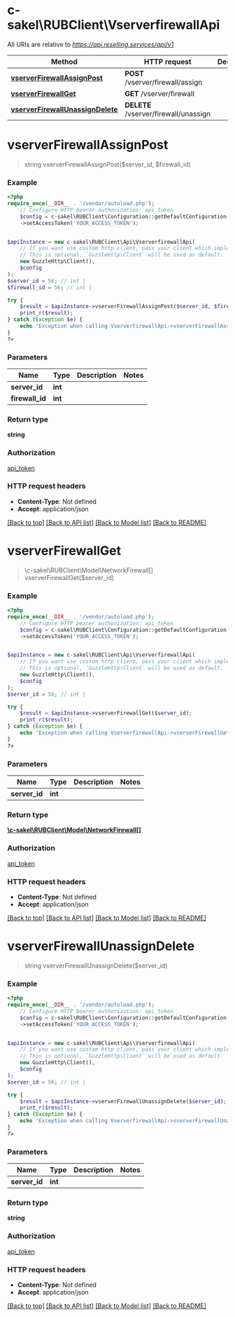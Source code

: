 # c-sakel\RUBClient\VserverfirewallApi

All URIs are relative to *https://api.reselling.services/api/v1*

Method | HTTP request | Description
------------- | ------------- | -------------
[**vserverFirewallAssignPost**](VserverfirewallApi.md#vserverfirewallassignpost) | **POST** /vserver/firewall/assign | 
[**vserverFirewallGet**](VserverfirewallApi.md#vserverfirewallget) | **GET** /vserver/firewall | 
[**vserverFirewallUnassignDelete**](VserverfirewallApi.md#vserverfirewallunassigndelete) | **DELETE** /vserver/firewall/unassign | 

# **vserverFirewallAssignPost**
> string vserverFirewallAssignPost($server_id, $firewall_id)



### Example
```php
<?php
require_once(__DIR__ . '/vendor/autoload.php');
    // Configure HTTP bearer authorization: api_token
    $config = c-sakel\RUBClient\Configuration::getDefaultConfiguration()
    ->setAccessToken('YOUR_ACCESS_TOKEN');


$apiInstance = new c-sakel\RUBClient\Api\VserverfirewallApi(
    // If you want use custom http client, pass your client which implements `GuzzleHttp\ClientInterface`.
    // This is optional, `GuzzleHttp\Client` will be used as default.
    new GuzzleHttp\Client(),
    $config
);
$server_id = 56; // int | 
$firewall_id = 56; // int | 

try {
    $result = $apiInstance->vserverFirewallAssignPost($server_id, $firewall_id);
    print_r($result);
} catch (Exception $e) {
    echo 'Exception when calling VserverfirewallApi->vserverFirewallAssignPost: ', $e->getMessage(), PHP_EOL;
}
?>
```

### Parameters

Name | Type | Description  | Notes
------------- | ------------- | ------------- | -------------
 **server_id** | **int**|  |
 **firewall_id** | **int**|  |

### Return type

**string**

### Authorization

[api_token](../../README.md#api_token)

### HTTP request headers

 - **Content-Type**: Not defined
 - **Accept**: application/json

[[Back to top]](#) [[Back to API list]](../../README.md#documentation-for-api-endpoints) [[Back to Model list]](../../README.md#documentation-for-models) [[Back to README]](../../README.md)

# **vserverFirewallGet**
> \c-sakel\RUBClient\Model\NetworkFirewall[] vserverFirewallGet($server_id)



### Example
```php
<?php
require_once(__DIR__ . '/vendor/autoload.php');
    // Configure HTTP bearer authorization: api_token
    $config = c-sakel\RUBClient\Configuration::getDefaultConfiguration()
    ->setAccessToken('YOUR_ACCESS_TOKEN');


$apiInstance = new c-sakel\RUBClient\Api\VserverfirewallApi(
    // If you want use custom http client, pass your client which implements `GuzzleHttp\ClientInterface`.
    // This is optional, `GuzzleHttp\Client` will be used as default.
    new GuzzleHttp\Client(),
    $config
);
$server_id = 56; // int | 

try {
    $result = $apiInstance->vserverFirewallGet($server_id);
    print_r($result);
} catch (Exception $e) {
    echo 'Exception when calling VserverfirewallApi->vserverFirewallGet: ', $e->getMessage(), PHP_EOL;
}
?>
```

### Parameters

Name | Type | Description  | Notes
------------- | ------------- | ------------- | -------------
 **server_id** | **int**|  |

### Return type

[**\c-sakel\RUBClient\Model\NetworkFirewall[]**](../Model/NetworkFirewall.md)

### Authorization

[api_token](../../README.md#api_token)

### HTTP request headers

 - **Content-Type**: Not defined
 - **Accept**: application/json

[[Back to top]](#) [[Back to API list]](../../README.md#documentation-for-api-endpoints) [[Back to Model list]](../../README.md#documentation-for-models) [[Back to README]](../../README.md)

# **vserverFirewallUnassignDelete**
> string vserverFirewallUnassignDelete($server_id)



### Example
```php
<?php
require_once(__DIR__ . '/vendor/autoload.php');
    // Configure HTTP bearer authorization: api_token
    $config = c-sakel\RUBClient\Configuration::getDefaultConfiguration()
    ->setAccessToken('YOUR_ACCESS_TOKEN');


$apiInstance = new c-sakel\RUBClient\Api\VserverfirewallApi(
    // If you want use custom http client, pass your client which implements `GuzzleHttp\ClientInterface`.
    // This is optional, `GuzzleHttp\Client` will be used as default.
    new GuzzleHttp\Client(),
    $config
);
$server_id = 56; // int | 

try {
    $result = $apiInstance->vserverFirewallUnassignDelete($server_id);
    print_r($result);
} catch (Exception $e) {
    echo 'Exception when calling VserverfirewallApi->vserverFirewallUnassignDelete: ', $e->getMessage(), PHP_EOL;
}
?>
```

### Parameters

Name | Type | Description  | Notes
------------- | ------------- | ------------- | -------------
 **server_id** | **int**|  |

### Return type

**string**

### Authorization

[api_token](../../README.md#api_token)

### HTTP request headers

 - **Content-Type**: Not defined
 - **Accept**: application/json

[[Back to top]](#) [[Back to API list]](../../README.md#documentation-for-api-endpoints) [[Back to Model list]](../../README.md#documentation-for-models) [[Back to README]](../../README.md)

